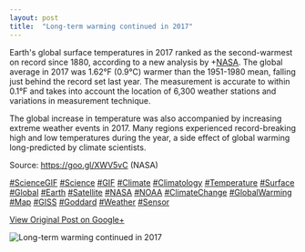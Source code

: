 ```yaml
---
layout: post
title:  "Long-term warming continued in 2017"
---
```


Earth's global surface temperatures in 2017 ranked as the second-warmest on
record since 1880, according to a new analysis by
+[NASA](https://plus.google.com/102371865054310418159). The global average in
2017 was 1.62°F (0.9°C) warmer than the 1951-1980 mean, falling just behind
the record set last year. The measurement is accurate to within 0.1°F and
takes into account the location of 6,300 weather stations and variations in
measurement technique.  
  
The global increase in temperature was also accompanied by increasing extreme
weather events in 2017. Many regions experienced record-breaking high and low
temperatures during the year, a side effect of global warming long-predicted
by climate scientists.  
  
Source: <https://goo.gl/XWV5vC> (NASA)  
  
[#ScienceGIF](https://plus.google.com/s/%23ScienceGIF/posts)
[#Science](https://plus.google.com/s/%23Science/posts)
[#GIF](https://plus.google.com/s/%23GIF/posts)
[#Climate](https://plus.google.com/s/%23Climate/posts)
[#Climatology](https://plus.google.com/s/%23Climatology/posts)
[#Temperature](https://plus.google.com/s/%23Temperature/posts)
[#Surface](https://plus.google.com/s/%23Surface/posts)
[#Global](https://plus.google.com/s/%23Global/posts)
[#Earth](https://plus.google.com/s/%23Earth/posts)
[#Satellite](https://plus.google.com/s/%23Satellite/posts)
[#NASA](https://plus.google.com/s/%23NASA/posts)
[#NOAA](https://plus.google.com/s/%23NOAA/posts)
[#ClimateChange](https://plus.google.com/s/%23ClimateChange/posts)
[#GlobalWarming](https://plus.google.com/s/%23GlobalWarming/posts)
[#Map](https://plus.google.com/s/%23Map/posts)
[#GISS](https://plus.google.com/s/%23GISS/posts)
[#Goddard](https://plus.google.com/s/%23Goddard/posts)
[#Weather](https://plus.google.com/s/%23Weather/posts)
[#Sensor](https://plus.google.com/s/%23Sensor/posts)

[View Original Post on Google+](https://plus.google.com/+ColinSullender/posts/hpwvLpSEyY7)

![Long-term warming continued in 2017](/assets/img/2018-01-20-Longterm-warming-continued-in-2017.gif)
